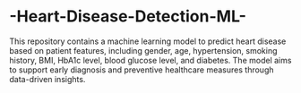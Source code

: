 # -Heart-Disease-Detection-ML-
This repository contains a machine learning model to predict heart disease based on patient features, including gender, age, hypertension, smoking history, BMI, HbA1c level, blood glucose level, and diabetes. The model aims to support early diagnosis and preventive healthcare measures through data-driven insights.
